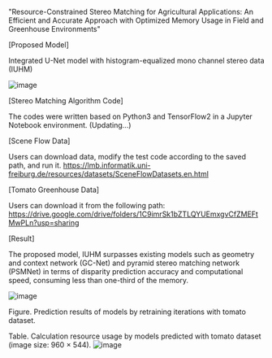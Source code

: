 "Resource-Constrained Stereo Matching for Agricultural Applications: An Efficient and Accurate Approach with Optimized Memory Usage in Field and Greenhouse Environments"

[Proposed Model]

Integrated U-Net model with histogram-equalized mono channel stereo data (IUHM)

![image](https://github.com/user-attachments/assets/48e6205c-30a3-4157-810f-1fdb47aec45d)


[Stereo Matching Algorithm Code]

The codes were written based on Python3 and TensorFlow2 in a Jupyter Notebook environment.
(Updating...)

[Scene Flow Data]

Users can download data, modify the test code according to the saved path, and run it.
https://lmb.informatik.uni-freiburg.de/resources/datasets/SceneFlowDatasets.en.html


[Tomato Greenhouse Data]

Users can download it from the following path:
https://drive.google.com/drive/folders/1C9imrSk1bZTLQYUEmxgvCfZMEFtMwPLn?usp=sharing

[Result]

The proposed model, IUHM surpasses existing models such as geometry and context network (GC-Net) and pyramid stereo matching network (PSMNet) in terms of disparity prediction accuracy and computational speed, consuming less than one-third of the memory.


![image](https://github.com/user-attachments/assets/42829cbc-ad43-45d8-81a6-cf1901588931)

Figure. Prediction results of models by retraining iterations with tomato dataset.



Table. Calculation resource usage by models predicted with tomato dataset (image size: 960 × 544).
![image](https://github.com/user-attachments/assets/109c25c5-fa5b-42dd-af1c-e91d11a4e224)
